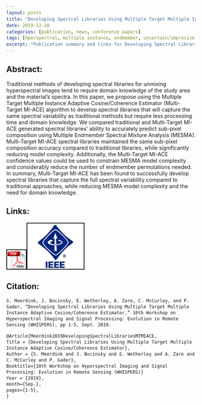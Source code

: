 ```yaml
---
layout: posts
title: "Developing Spectral Libraries Using Multiple Target Multiple Instance Adaptive CosineCoherence Estimator"
date: 2019-12-28
categories: [publication, news, conference papers]
tags: [hperspectral, multiple instance, endmember, uncertain/imprecise labels, classification, band selection, adaptive cosine estimator]
excerpt: "Publication summary and links for Developing Spectral Libraries Using Multiple Target Multiple Instance Adaptive CosineCoherence Estimator"
---
```


## Abstract:
Traditional methods of developing spectral libraries for unmixing hyperspectral images tend to require domain knowledge of the study area and the material’s spectra. In this paper, we propose using the Multiple Target Multiple Instance Adaptive Cosine/Coherence Estimator (Multi-Target MI-ACE) algorithm to develop spectral libraries that will capture the same spectral variability as traditional methods but require less processing time and domain knowledge. We compared traditional and Multi-Target MI-ACE generated spectral libraries’ ability to accurately predict sub-pixel composition using Multiple Endmember Spectral Mixture Analysis (MESMA). Multi-Target MI-ACE spectral libraries maintained the same sub-pixel composition accuracy compared to traditional libraries, while significantly reducing model complexity. Additionally, the Multi-Target MI-ACE confidence values could be used to constrain MESMA model complexity and considerably reduce the number of endmember permutations needed. In summary, Multi-Target MI-ACE has been found to successfully develop spectral libraries that capture the full spectral variability compared to traditional approaches, while reducing MESMA model complexity and the need for domain knowledge.

## Links:
<p><a href="/publications/Meerdink2019DevelopingSpectralLibrariesMTMIACE.pdf"><img src="/photos/links/pdf-logo.png" alt="“PDF" height="50" border="2" /></a><a href="https://ieeexplore.ieee.org/abstract/document/8920989"><img src="/photos/links/ieee.jpg" alt="IEEE" width="150" border="2" /></a></p>

## Citation:
```
S. Meerdink, J. Bocinsky, E. Wetherley, A. Zare, C. McCurley, and P. Gader, “Developing Spectral Libraries Using Multiple Target Multiple Instance Adaptive Cosine/Coherence Estimator,” 10th Workshop on Hyperspectral Imaging and Signal Processing: Evolution in Remote Sensing (WHISPERS), pp 1-5, Sept. 2019.
```

```
@Article{Meerdink2019DevelopingSpectralLibrariesMTMIACE,  
Title = {Developing Spectral Libraries Using Multiple Target Multiple Instance Adaptive Cosine/Coherence Estimator}, 
Author = {S. Meerdink and J. Bocinsky and E. Wetherley and A. Zare and C. McCurley and P. Gader},  
Booktitle={10th Workshop on Hyperspectral Imaging and Signal Processing: Evolution in Remote Sensing (WHISPERS)}
Year = {2019},  
month={Sep.},  
pages={1-5},
}
```


